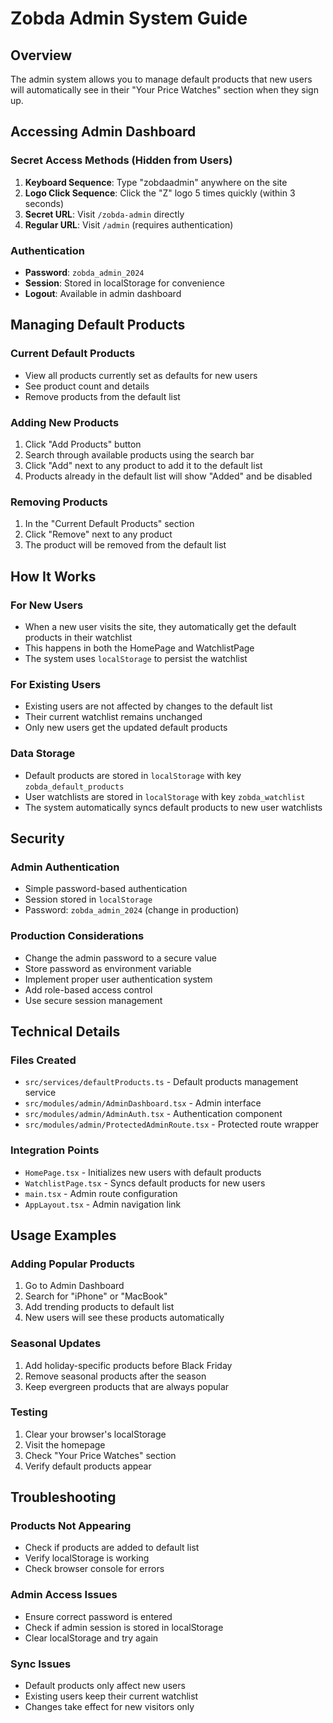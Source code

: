 # Zobda Admin System Guide

## Overview
The admin system allows you to manage default products that new users will automatically see in their "Your Price Watches" section when they sign up.

## Accessing Admin Dashboard

### Secret Access Methods (Hidden from Users)

1. **Keyboard Sequence**: Type "zobdaadmin" anywhere on the site
2. **Logo Click Sequence**: Click the "Z" logo 5 times quickly (within 3 seconds)
3. **Secret URL**: Visit `/zobda-admin` directly
4. **Regular URL**: Visit `/admin` (requires authentication)

### Authentication
- **Password**: `zobda_admin_2024`
- **Session**: Stored in localStorage for convenience
- **Logout**: Available in admin dashboard

## Managing Default Products

### Current Default Products
- View all products currently set as defaults for new users
- See product count and details
- Remove products from the default list

### Adding New Products
1. Click "Add Products" button
2. Search through available products using the search bar
3. Click "Add" next to any product to add it to the default list
4. Products already in the default list will show "Added" and be disabled

### Removing Products
1. In the "Current Default Products" section
2. Click "Remove" next to any product
3. The product will be removed from the default list

## How It Works

### For New Users
- When a new user visits the site, they automatically get the default products in their watchlist
- This happens in both the HomePage and WatchlistPage
- The system uses `localStorage` to persist the watchlist

### For Existing Users
- Existing users are not affected by changes to the default list
- Their current watchlist remains unchanged
- Only new users get the updated default products

### Data Storage
- Default products are stored in `localStorage` with key `zobda_default_products`
- User watchlists are stored in `localStorage` with key `zobda_watchlist`
- The system automatically syncs default products to new user watchlists

## Security

### Admin Authentication
- Simple password-based authentication
- Session stored in `localStorage`
- Password: `zobda_admin_2024` (change in production)

### Production Considerations
- Change the admin password to a secure value
- Store password as environment variable
- Implement proper user authentication system
- Add role-based access control
- Use secure session management

## Technical Details

### Files Created
- `src/services/defaultProducts.ts` - Default products management service
- `src/modules/admin/AdminDashboard.tsx` - Admin interface
- `src/modules/admin/AdminAuth.tsx` - Authentication component
- `src/modules/admin/ProtectedAdminRoute.tsx` - Protected route wrapper

### Integration Points
- `HomePage.tsx` - Initializes new users with default products
- `WatchlistPage.tsx` - Syncs default products for new users
- `main.tsx` - Admin route configuration
- `AppLayout.tsx` - Admin navigation link

## Usage Examples

### Adding Popular Products
1. Go to Admin Dashboard
2. Search for "iPhone" or "MacBook"
3. Add trending products to default list
4. New users will see these products automatically

### Seasonal Updates
1. Add holiday-specific products before Black Friday
2. Remove seasonal products after the season
3. Keep evergreen products that are always popular

### Testing
1. Clear your browser's localStorage
2. Visit the homepage
3. Check "Your Price Watches" section
4. Verify default products appear

## Troubleshooting

### Products Not Appearing
- Check if products are added to default list
- Verify localStorage is working
- Check browser console for errors

### Admin Access Issues
- Ensure correct password is entered
- Check if admin session is stored in localStorage
- Clear localStorage and try again

### Sync Issues
- Default products only affect new users
- Existing users keep their current watchlist
- Changes take effect for new visitors only

